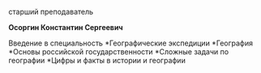 старший преподаватель



**Осоргин Константин Сергеевич**

Введение в специальность
	*Географические экспедиции
	*География
	*Основы российской государственности
	*Сложные задачи по географии
	*Цифры и факты в истории и географии